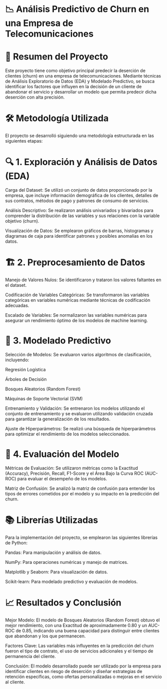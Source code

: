 # 📉 Análisis Predictivo de Churn en una Empresa de Telecomunicaciones

# 📖 Resumen del Proyecto
Este proyecto tiene como objetivo principal predecir la deserción de clientes (churn) en una empresa de telecomunicaciones. Mediante técnicas de Análisis Exploratorio de Datos (EDA) y Modelado Predictivo, se busca identificar los factores que influyen en la decisión de un cliente de abandonar el servicio y desarrollar un modelo que permita predecir dicha deserción con alta precisión.

# 🛠 Metodología Utilizada
El proyecto se desarrolló siguiendo una metodología estructurada en las siguientes etapas:

# 🔍 1. Exploración y Análisis de Datos (EDA)
Carga del Dataset: Se utilizó un conjunto de datos proporcionado por la empresa, que incluye información demográfica de los clientes, detalles de sus contratos, métodos de pago y patrones de consumo de servicios.

Análisis Descriptivo: Se realizaron análisis univariados y bivariados para comprender la distribución de las variables y sus relaciones con la variable objetivo (churn).

Visualización de Datos: Se emplearon gráficos de barras, histogramas y diagramas de caja para identificar patrones y posibles anomalías en los datos.

# 🏗️ 2. Preprocesamiento de Datos
Manejo de Valores Nulos: Se identificaron y trataron los valores faltantes en el dataset.

Codificación de Variables Categóricas: Se transformaron las variables categóricas en variables numéricas mediante técnicas de codificación adecuadas.

Escalado de Variables: Se normalizaron las variables numéricas para asegurar un rendimiento óptimo de los modelos de machine learning.

# 🤖 3. Modelado Predictivo
Selección de Modelos: Se evaluaron varios algoritmos de clasificación, incluyendo:

Regresión Logística

Árboles de Decisión

Bosques Aleatorios (Random Forest)

Máquinas de Soporte Vectorial (SVM)

Entrenamiento y Validación: Se entrenaron los modelos utilizando el conjunto de entrenamiento y se evaluaron utilizando validación cruzada para garantizar la generalización de los resultados.

Ajuste de Hiperparámetros: Se realizó una búsqueda de hiperparámetros para optimizar el rendimiento de los modelos seleccionados.

# 🎯 4. Evaluación del Modelo
Métricas de Evaluación: Se utilizaron métricas como la Exactitud (Accuracy), Precisión, Recall, F1-Score y el Área Bajo la Curva ROC (AUC-ROC) para evaluar el desempeño de los modelos.

Matriz de Confusión: Se analizó la matriz de confusión para entender los tipos de errores cometidos por el modelo y su impacto en la predicción del churn.

# 📚 Librerías Utilizadas
Para la implementación del proyecto, se emplearon las siguientes librerías de Python:

Pandas: Para manipulación y análisis de datos.

NumPy: Para operaciones numéricas y manejo de matrices.

Matplotlib y Seaborn: Para visualización de datos.

Scikit-learn: Para modelado predictivo y evaluación de modelos.

# 📈 Resultados y Conclusión
Mejor Modelo: El modelo de Bosques Aleatorios (Random Forest) obtuvo el mejor rendimiento, con una Exactitud de aproximadamente 0.80 y un AUC-ROC de 0.85, indicando una buena capacidad para distinguir entre clientes que abandonan y los que permanecen.

Factores Clave: Las variables más influyentes en la predicción del churn fueron el tipo de contrato, el uso de servicios adicionales y el tiempo de permanencia del cliente.

Conclusión: El modelo desarrollado puede ser utilizado por la empresa para identificar clientes en riesgo de deserción y diseñar estrategias de retención específicas, como ofertas personalizadas o mejoras en el servicio al cliente.
